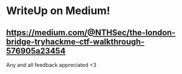 # WriteUp on Medium!
## https://medium.com/@NTHSec/the-london-bridge-tryhackme-ctf-walkthrough-576905a23454

Any and all feedback appreciated <3
